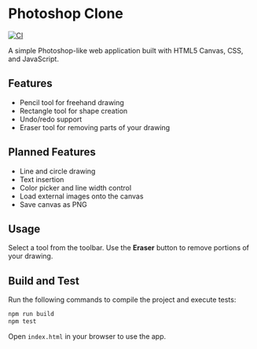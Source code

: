 # Photoshop Clone

[![CI](https://github.com/OWNER/REPO/actions/workflows/ci.yml/badge.svg?branch=main)](https://github.com/OWNER/REPO/actions/workflows/ci.yml)

A simple Photoshop-like web application built with HTML5 Canvas, CSS, and JavaScript.

## Features

- Pencil tool for freehand drawing
- Rectangle tool for shape creation
- Undo/redo support
- Eraser tool for removing parts of your drawing

## Planned Features

- Line and circle drawing
- Text insertion
- Color picker and line width control
- Load external images onto the canvas
- Save canvas as PNG

## Usage

Select a tool from the toolbar. Use the **Eraser** button to remove portions of your drawing.

## Build and Test

Run the following commands to compile the project and execute tests:

```bash
npm run build
npm test
```

Open `index.html` in your browser to use the app.
